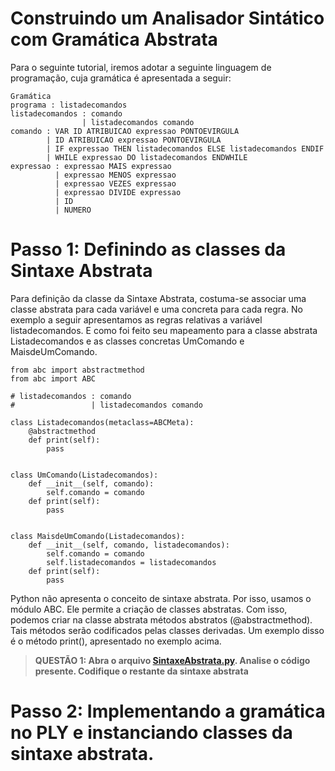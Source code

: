 # Construindo um Analisador Sintático com Gramática Abstrata

Para o seguinte tutorial, iremos adotar a seguinte linguagem de programação, cuja gramática é apresentada a seguir:

```
Gramática
programa : listadecomandos
listadecomandos : comando
                | listadecomandos comando
comando : VAR ID ATRIBUICAO expressao PONTOEVIRGULA
        | ID ATRIBUICAO expressao PONTOEVIRGULA
        | IF expressao THEN listadecomandos ELSE listadecomandos ENDIF
        | WHILE expressao DO listadecomandos ENDWHILE
expressao : expressao MAIS expressao
          | expressao MENOS expressao
          | expressao VEZES expressao
          | expressao DIVIDE expressao
          | ID
          | NUMERO
```

# Passo 1: Definindo as classes da Sintaxe Abstrata
Para definição da classe da Sintaxe Abstrata, costuma-se associar uma classe abstrata para cada variável e uma concreta para cada regra. No exemplo a seguir apresentamos as regras relativas a variável listadecomandos. E como foi feito seu mapeamento para a classe abstrata Listadecomandos e as classes concretas UmComando e MaisdeUmComando.


```
from abc import abstractmethod
from abc import ABC

# listadecomandos : comando
#                 | listadecomandos comando

class Listadecomandos(metaclass=ABCMeta):
    @abstractmethod
    def print(self):
        pass


class UmComando(Listadecomandos):
    def __init__(self, comando):
        self.comando = comando
    def print(self):
        pass


class MaisdeUmComando(Listadecomandos):
    def __init__(self, comando, listadecomandos):
        self.comando = comando
        self.listadecomandos = listadecomandos
    def print(self):
        pass
```

Python não apresenta o conceito de sintaxe abstrata. Por isso, usamos o módulo ABC. Ele permite a criação de classes abstratas. Com isso, podemos criar na classe abstrata métodos abstratos (@abstractmethod). Tais métodos serão codificados pelas classes derivadas. Um exemplo disso é o método print(), apresentado no exemplo acima. 


> **QUESTÃO 1: Abra o arquivo [SintaxeAbstrata.py](https://github.com/andreluisms/alumesi-tutoriais/blob/main/lft/2022.2/Tutoriais/Sintaxe%20Abstrata/SintaxeAbstrata.py). Analise o código presente. Codifique o restante da sintaxe abstrata** 



# Passo 2: Implementando a gramática no PLY e instanciando classes da sintaxe abstrata.

